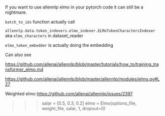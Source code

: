 If you want to use allennlp elmo in your pytorch code it can still be a nightmare. 


`batch_to_ids` function actually call 

`allennlp.data.token_indexers.elmo_indexer.ELMoTokenCharactersIndexer` 
aka `elmo_characters` in dataset_reader


`elmo_token_embedder` is actually doing the embedding


Can also see 

https://github.com/allenai/allennlp/blob/master/tutorials/how_to/training_transformer_elmo.md

https://github.com/allenai/allennlp/blob/master/allennlp/modules/elmo.py#L27




Weighted elmo
https://github.com/allenai/allennlp/issues/2397
>>> salar = [0.5, 0.3, 0.2]
>>> elmo = Elmo(options_file, weight_file, salar, 1, dropout=0)


